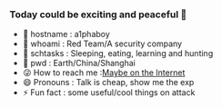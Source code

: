 ### Today could be exciting and peaceful 👋

<!--
**a1phaboy/a1phaboy** is a ✨ _special_ ✨ repository because its `README.md` (this file) appears on your GitHub profile.

Here are some ideas to get you started:
-->
- 👻 hostname : a1phaboy
- 🌱 whoami : Red Team/A security company
- 👯 schtasks : Sleeping, eating, learning and hunting
- 🤔 pwd : Earth/China/Shanghai
- 😜 How to reach me :<a href="http://blog.a1phaboy.tech" target="_blank">Maybe on the Internet</a>
- 😄 Pronouns : Talk is cheap, show me the exp
- ⚡ Fun fact : some useful/cool things on attack
